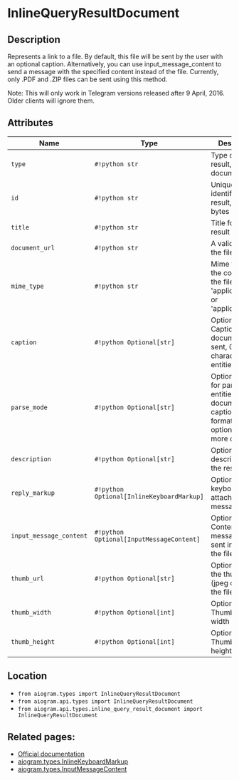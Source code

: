 # InlineQueryResultDocument

## Description

Represents a link to a file. By default, this file will be sent by the user with an optional caption. Alternatively, you can use input_message_content to send a message with the specified content instead of the file. Currently, only .PDF and .ZIP files can be sent using this method.

Note: This will only work in Telegram versions released after 9 April, 2016. Older clients will ignore them.


## Attributes

| Name | Type | Description |
| - | - | - |
| `type` | `#!python str` | Type of the result, must be document |
| `id` | `#!python str` | Unique identifier for this result, 1-64 bytes |
| `title` | `#!python str` | Title for the result |
| `document_url` | `#!python str` | A valid URL for the file |
| `mime_type` | `#!python str` | Mime type of the content of the file, either 'application/pdf' or 'application/zip' |
| `caption` | `#!python Optional[str]` | Optional. Caption of the document to be sent, 0-1024 characters after entities parsing |
| `parse_mode` | `#!python Optional[str]` | Optional. Mode for parsing entities in the document caption. See formatting options for more details. |
| `description` | `#!python Optional[str]` | Optional. Short description of the result |
| `reply_markup` | `#!python Optional[InlineKeyboardMarkup]` | Optional. Inline keyboard attached to the message |
| `input_message_content` | `#!python Optional[InputMessageContent]` | Optional. Content of the message to be sent instead of the file |
| `thumb_url` | `#!python Optional[str]` | Optional. URL of the thumbnail (jpeg only) for the file |
| `thumb_width` | `#!python Optional[int]` | Optional. Thumbnail width |
| `thumb_height` | `#!python Optional[int]` | Optional. Thumbnail height |



## Location

- `from aiogram.types import InlineQueryResultDocument`
- `from aiogram.api.types import InlineQueryResultDocument`
- `from aiogram.api.types.inline_query_result_document import InlineQueryResultDocument`

## Related pages:

- [Official documentation](https://core.telegram.org/bots/api#inlinequeryresultdocument)
- [aiogram.types.InlineKeyboardMarkup](../types/inline_keyboard_markup.md)
- [aiogram.types.InputMessageContent](../types/input_message_content.md)
